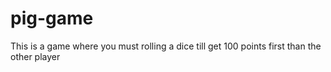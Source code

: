 # pig-game
This is a game where you must rolling a dice till get 100 points first than the other player
